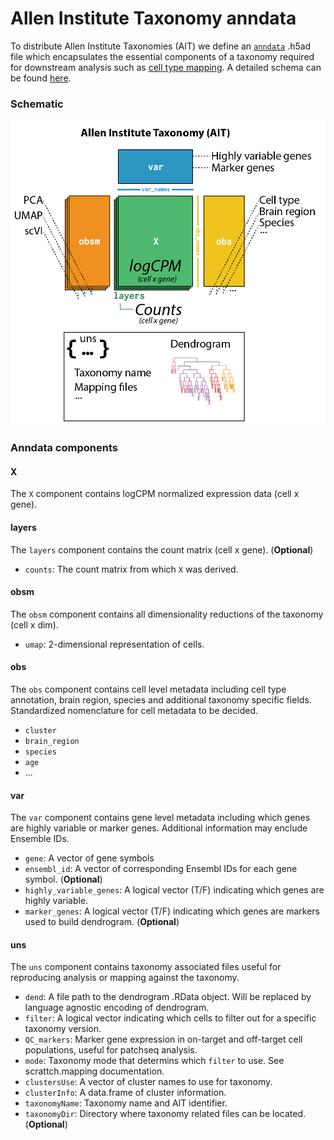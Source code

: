 # Allen Institute Taxonomy anndata

To distribute Allen Institute Taxonomies (AIT) we define an [`anndata`](https://anndata.readthedocs.io/en/latest/index.html) .h5ad file which encapsulates the essential components of a taxonomy required for downstream analysis such as [cell type mapping](https://github.com/AllenInstitute/scrattch.mapping/tree/main). A detailed schema can be found [here](https://github.com/AllenInstitute/scrattch.taxonomy/blob/main/schema/AllenInstituteTaxonomySchema.csv).

### Schematic

![Schematic](https://github.com/AllenInstitute/scrattch.taxonomy/blob/main/schema/AIT_anndata_schema.png)

### Anndata components

#### X

The `X` component contains logCPM normalized expression data (cell x gene).

#### layers

The `layers` component contains the count matrix (cell x gene). (**Optional**)

* `counts`: The count matrix from which `X` was derived.

#### obsm

The `obsm` component contains all dimensionality reductions of the taxonomy (cell x dim). 

* `umap`: 2-dimensional representation of cells.

#### obs

The `obs` component contains cell level metadata including cell type annotation, brain region, species and additional taxonomy specific fields. Standardized nomenclature for cell metadata to be decided.

* `cluster`
* `brain_region`
* `species`
* `age`
* ...

#### var

The `var` component contains gene level metadata including which genes are highly variable or marker genes. Additional information may enclude Ensemble IDs.

* `gene`: A vector of gene symbols
* `ensembl_id`: A vector of corresponding Ensembl IDs for each gene symbol. (**Optional**)
* `highly_variable_genes`: A logical vector (T/F) indicating which genes are highly variable.
* `marker_genes`: A logical vector (T/F) indicating which genes are markers used to build dendrogram. (**Optional**)


#### uns

The `uns` component contains taxonomy associated files useful for reproducing analysis or mapping against the taxonomy.

* `dend`: A file path to the dendrogram .RData object. Will be replaced by language agnostic encoding of dendrogram.
* `filter`: A logical vector indicating which cells to filter out for a specific taxonomy version.
* `QC_markers`: Marker gene expression in on-target and off-target cell populations, useful for patchseq analysis.
* `mode`: Taxonomy mode that determins which `filter` to use. See scrattch.mapping documentation.
* `clustersUse`: A vector of cluster names to use for taxonomy.
* `clusterInfo`: A data.frame of cluster information.
* `taxonomyName`: Taxonomy name and AIT identifier.
* `taxonomyDir`: Directory where taxonomy related files can be located. (**Optional**)
